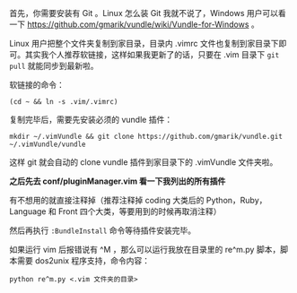 首先，你需要安装有 Git 。Linux 怎么装 Git 我就不说了，Windows 用户可以看一下 https://github.com/gmarik/vundle/wiki/Vundle-for-Windows 。

Linux 用户把整个文件夹复制到家目录，目录内 .vimrc 文件也复制到家目录下即可。其实我个人推荐软链接，这样如果我更新了的话，只要在 .vim 目录下 `git pull` 就能同步到最新啦。

软链接的命令：

    (cd ~ && ln -s .vim/.vimrc)
    
复制完毕后，需要先安装必须的 vundle 插件：

    mkdir ~/.vimVundle && git clone https://github.com/gmarik/vundle.git ~/.vimVundle/vundle

这样 git 就会自动的 clone vundle 插件到家目录下的 .vimVundle 文件夹啦。

**之后先去 conf/pluginManager.vim 看一下我列出的所有插件**

有不想用的就直接注释掉（推荐注释掉 coding 大类后的 Python，Ruby，Language 和 Front 四个大类，等要用到的时候再取消注释）

然后再执行 `:BundleInstall` 命令等待插件安装完毕。

如果运行 vim 后报错说有 ^M ，那么可以运行我放在目录里的 re^m.py 脚本，脚本需要 dos2unix 程序支持，命令内容：

    python re^m.py <.vim 文件夹的目录>
